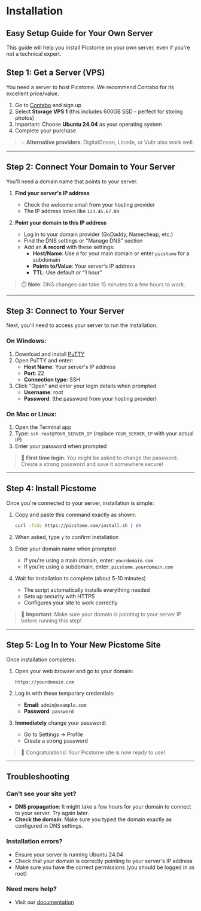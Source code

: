 # Installation

## Easy Setup Guide for Your Own Server

This guide will help you install Picstome on your own server, even if you're not a technical expert.

## Step 1: Get a Server (VPS)

You need a server to host Picstome. We recommend Contabo for its excellent price/value.

1. Go to [Contabo](https://www.dpbolvw.net/click-101387264-15239531) and sign up
2. Select **Storage VPS 1** (this includes 600GB SSD - perfect for storing photos)
3. Important: Choose **Ubuntu 24.04** as your operating system
4. Complete your purchase

> 💡 **Alternative providers**: DigitalOcean, Linode, or Vultr also work well.

---

## Step 2: Connect Your Domain to Your Server

You'll need a domain name that points to your server.

1. **Find your server's IP address**
   - Check the welcome email from your hosting provider
   - The IP address looks like `123.45.67.89`

2. **Point your domain to this IP address**
   - Log in to your domain provider (GoDaddy, Namecheap, etc.)
   - Find the DNS settings or "Manage DNS" section
   - Add an **A record** with these settings:
     - **Host/Name**: Use `@` for your main domain or enter `picstome` for a subdomain
     - **Points to/Value**: Your server's IP address
     - **TTL**: Use default or "1 hour"

> ⏱️ **Note**: DNS changes can take 15 minutes to a few hours to work.

---

## Step 3: Connect to Your Server

Next, you'll need to access your server to run the installation.

### On Windows:
1. Download and install [PuTTY](https://www.putty.org/)
2. Open PuTTY and enter:
   - **Host Name**: Your server's IP address
   - **Port**: 22
   - **Connection type**: SSH
3. Click "Open" and enter your login details when prompted
   - **Username**: root
   - **Password**: (the password from your hosting provider)

### On Mac or Linux:
1. Open the Terminal app
2. Type: `ssh root@YOUR_SERVER_IP` (replace `YOUR_SERVER_IP` with your actual IP)
3. Enter your password when prompted

> 🔑 **First time login**: You might be asked to change the password. Create a strong password and save it somewhere secure!

---

## Step 4: Install Picstome

Once you're connected to your server, installation is simple:

1. Copy and paste this command exactly as shown:
   ```bash
   curl -fsSL https://picstome.com/install.sh | sh
   ```

2. When asked, type `y` to confirm installation

3. Enter your domain name when prompted
   - If you're using a main domain, enter: `yourdomain.com`
   - If you're using a subdomain, enter: `picstome.yourdomain.com`

4. Wait for installation to complete (about 5-10 minutes)
   - The script automatically installs everything needed
   - Sets up security with HTTPS
   - Configures your site to work correctly

> 🛑 **Important**: Make sure your domain is pointing to your server IP before running this step!

---

## Step 5: Log In to Your New Picstome Site

Once installation completes:

1. Open your web browser and go to your domain:
   ```
   https://yourdomain.com
   ```

2. Log in with these temporary credentials:
   - **Email**: `admin@example.com`
   - **Password**: `password`

3. **Immediately** change your password:
   - Go to Settings → Profile
   - Create a strong password

> 🎉 Congratulations! Your Picstome site is now ready to use!

---

## Troubleshooting

### Can't see your site yet?
- **DNS propagation**: It might take a few hours for your domain to connect to your server. Try again later.
- **Check the domain**: Make sure you typed the domain exactly as configured in DNS settings.

### Installation errors?
- Ensure your server is running Ubuntu 24.04
- Check that your domain is correctly pointing to your server's IP address
- Make sure you have the correct permissions (you should be logged in as root)

### Need more help?
- Visit our [documentation](https://picstome.com/docs)
